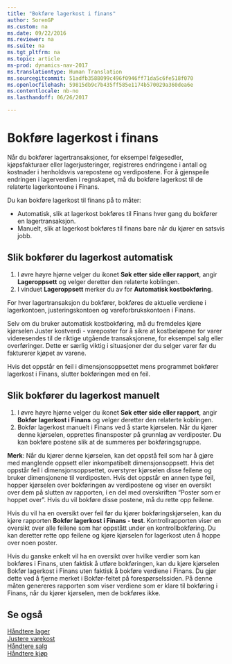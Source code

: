 ```yaml
---
title: "Bokføre lagerkost i finans"
author: SorenGP
ms.custom: na
ms.date: 09/22/2016
ms.reviewer: na
ms.suite: na
ms.tgt_pltfrm: na
ms.topic: article
ms-prod: dynamics-nav-2017
ms.translationtype: Human Translation
ms.sourcegitcommit: 51adfb3588099c496f0946ff71da5c6fe518f070
ms.openlocfilehash: 59815db9c7b435ff585e1174b570029a360dea6e
ms.contentlocale: nb-no
ms.lasthandoff: 06/26/2017

---
```


# <a name="how-to-post-inventory-costs-to-the-general-ledger"></a>Bokføre lagerkost i finans   
Når du bokfører lagertransaksjoner, for eksempel følgesedler, kjøpsfakturaer eller lagerjusteringer, registreres endringene i antall og kostnader i henholdsvis varepostene og verdipostene. For å gjenspeile endringen i lagerverdien i regnskapet, må du bokføre lagerkost til de relaterte lagerkontoene i Finans.

Du kan bokføre lagerkost til finans på to måter:

- Automatisk, slik at lagerkost bokføres til Finans hver gang du bokfører en lagertransaksjon.
- Manuelt, slik at lagerkost bokføres til finans bare når du kjører en satsvis jobb.


## <a name="to-post-inventory-costs-automatically"></a>Slik bokfører du lagerkost automatisk
1. I øvre høyre hjørne velger du ikonet **Søk etter side eller rapport**, angir **Lageroppsett** og velger deretter den relaterte koblingen.
2. I vinduet **Lageroppsett** merker du av for **Automatisk kostbokføring**.

For hver lagertransaksjon du bokfører, bokføres de aktuelle verdiene i lagerkontoen, justeringskontoen og vareforbrukskontoen i Finans.

Selv om du bruker automatisk kostbokføring, må du fremdeles kjøre kjørselen Juster kostverdi - vareposter for å sikre at kostbeløpene for varer videresendes til de riktige utgående transaksjonene, for eksempel salg eller overføringer. Dette er særlig viktig i situasjoner der du selger varer før du fakturerer kjøpet av varene.

Hvis det oppstår en feil i dimensjonsoppsettet mens programmet bokfører lagerkost i Finans, slutter bokføringen med en feil.

## <a name="to-post-inventory-costs-manually"></a>Slik bokfører du lagerkost manuelt
1. I øvre høyre hjørne velger du ikonet **Søk etter side eller rapport**, angir **Bokfør lagerkost i Finans** og velger deretter den relaterte koblingen.
2. Bokfør lagerkost manuelt i Finans ved å starte kjørselen. Når du kjører denne kjørselen, opprettes finansposter på grunnlag av verdiposter. Du kan bokføre postene slik at de summeres per bokføringsgruppe.

**Merk**: Når du kjører denne kjørselen, kan det oppstå feil som har å gjøre med manglende oppsett eller inkompatibelt dimensjonsoppsett. Hvis det oppstår feil i dimensjonsoppsettet, overstyrer kjørselen disse feilene og bruker dimensjonene til verdiposten. Hvis det oppstår en annen type feil, hopper kjørselen over bokføringen av verdipostene og viser en oversikt over dem på slutten av rapporten, i en del med overskriften “Poster som er hoppet over”. Hvis du vil bokføre disse postene, må du rette opp feilene.

Hvis du vil ha en oversikt over feil før du kjører bokføringskjørselen, kan du kjøre rapporten **Bokfør lagerkost i Finans - test**. Kontrollrapporten viser en oversikt over alle feilene som har oppstått under en kontrollbokføring. Du kan deretter rette opp feilene og kjøre kjørselen for lagerkost uten å hoppe over noen poster.

Hvis du ganske enkelt vil ha en oversikt over hvilke verdier som kan bokføres i Finans, uten faktisk å utføre bokføringen, kan du kjøre kjørselen Bokfør lagerkost i Finans uten faktisk å bokføre verdiene i Finans. Du gjør dette ved å fjerne merket i Bokfør-feltet på forespørselssiden. På denne måten genereres rapporten som viser verdiene som er klare til bokføring i Finans, når du kjører kjørselen, men de bokføres ikke.

## <a name="see-also"></a>Se også
[Håndtere lager](inventory-manage-inventory.md)    
[Justere varekost](inventory-how-adjust-item-costs.md)  
[Håndtere salg](sales-manage-sales.md)  
[Håndtere kjøp](purchasing-manage-purchasing.md)

